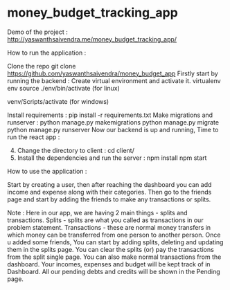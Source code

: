 # money_budget_tracking_app

Demo of the project :  http://yaswanthsaivendra.me/money_budget_tracking_app/

How to run the application : 

Clone the repo
git clone https://github.com/yaswanthsaivendra/money_budget_app
Firstly start by running the backend : 
Create virtual environment and activate it.
virtualenv env
source ./env/bin/activate 	(for linux)

venv/Scripts/activate 		(for windows)

Install requirements : 
pip install -r requirements.txt
Make migrations and runserver : 
python manage.py makemigrations
python manage.py migrate
python manage.py runserver
Now our backend is up and running, Time to run the react app : 

4.  Change the directory to client : 
	cd client/
5. Install the dependencies and run the server : 
	npm install
	npm start

How to use the application : 

Start by creating a user, then after reaching the dashboard you can add income and expense along with their categories. 
Then go to the friends page and start by adding the friends to make any transactions or splits. 

Note : Here in our app, we are having 2 main things - splits and transactions.
	Splits - splits are what you called as transactions in our problem statement.
	Transactions - these are normal money transfers in which money can be transferred from one person to another person.
Once u added some friends, You can start by adding splits, deleting and updating them in the splits page.
You can clear the splits (or) pay the transactions from the split single page.
You can also make normal transactions from the dashboard.
Your incomes, expenses and budget will be kept track of in Dashboard.
All our pending debts and credits will be shown in the Pending page.
